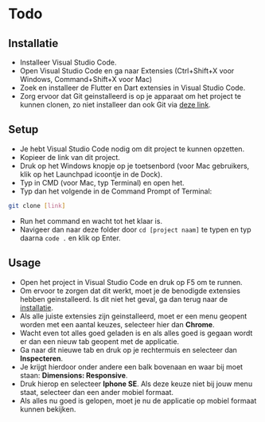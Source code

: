 # Todo

## Installatie
- Installeer Visual Studio Code.
- Open Visual Studio Code en ga naar Extensies (Ctrl+Shift+X voor Windows, Command+Shift+X voor Mac)
- Zoek en installeer de Flutter en Dart extensies in Visual Studio Code.
- Zorg ervoor dat Git geinstalleerd is op je apparaat om het project te kunnen clonen, zo niet installeer dan ook Git via [deze link](https://git-scm.com/downloads).


## Setup

- Je hebt Visual Studio Code nodig om dit project te kunnen opzetten.
- Kopieer de link van dit project.
- Druk op het Windows knopje op je toetsenbord (voor Mac gebruikers, klik op het Launchpad icoontje in de Dock).
- Typ in CMD (voor Mac, typ Terminal) en open het.
- Typ dan het volgende in de Command Prompt of Terminal: 
```bash
git clone [link]
```
- Run het command en wacht tot het klaar is.
- Navigeer dan naar deze folder door ```cd [project naam]``` te typen en typ daarna ```code .``` en klik op Enter.

## Usage

- Open het project in Visual Studio Code en druk op F5 om te runnen.
- Om ervoor te zorgen dat dit werkt, moet je de benodigde extensies hebben geinstalleerd. Is dit niet het geval, ga dan terug naar de [installatie](#installatie).
- Als alle juiste extensies zijn geinstalleerd, moet er een menu geopent worden met een aantal keuzes, selecteer hier dan **Chrome**.
- Wacht even tot alles goed geladen is en als alles goed is gegaan wordt er dan een nieuw tab geopent met de applicatie.
- Ga naar dit nieuwe tab en druk op je rechtermuis en selecteer dan **Inspecteren**.
- Je krijgt hierdoor onder andere een balk bovenaan en waar bij moet staan: **Dimensions: Responsive**.
- Druk hierop en selecteer **Iphone SE**. Als deze keuze niet bij jouw menu staat, selecteer dan een ander mobiel formaat.
- Als alles nu goed is gelopen, moet je nu de applicatie op mobiel formaat kunnen bekijken.
